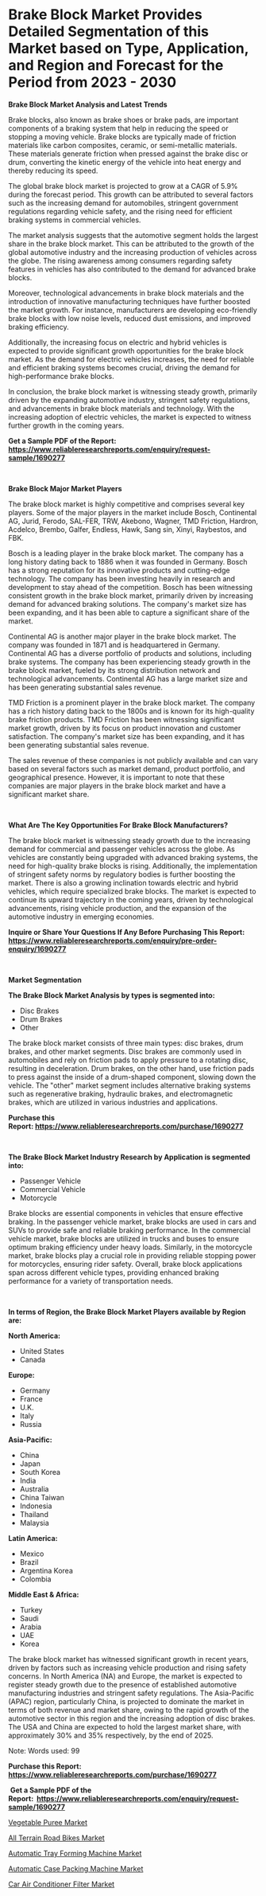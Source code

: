 <p><h1>Brake Block Market Provides Detailed Segmentation of this Market based on Type, Application, and Region and Forecast for the Period from 2023 - 2030</h1></p><p><strong>Brake Block Market Analysis and Latest Trends</strong></p>
<p><p>Brake blocks, also known as brake shoes or brake pads, are important components of a braking system that help in reducing the speed or stopping a moving vehicle. Brake blocks are typically made of friction materials like carbon composites, ceramic, or semi-metallic materials. These materials generate friction when pressed against the brake disc or drum, converting the kinetic energy of the vehicle into heat energy and thereby reducing its speed.</p><p>The global brake block market is projected to grow at a CAGR of 5.9% during the forecast period. This growth can be attributed to several factors such as the increasing demand for automobiles, stringent government regulations regarding vehicle safety, and the rising need for efficient braking systems in commercial vehicles.</p><p>The market analysis suggests that the automotive segment holds the largest share in the brake block market. This can be attributed to the growth of the global automotive industry and the increasing production of vehicles across the globe. The rising awareness among consumers regarding safety features in vehicles has also contributed to the demand for advanced brake blocks.</p><p>Moreover, technological advancements in brake block materials and the introduction of innovative manufacturing techniques have further boosted the market growth. For instance, manufacturers are developing eco-friendly brake blocks with low noise levels, reduced dust emissions, and improved braking efficiency.</p><p>Additionally, the increasing focus on electric and hybrid vehicles is expected to provide significant growth opportunities for the brake block market. As the demand for electric vehicles increases, the need for reliable and efficient braking systems becomes crucial, driving the demand for high-performance brake blocks.</p><p>In conclusion, the brake block market is witnessing steady growth, primarily driven by the expanding automotive industry, stringent safety regulations, and advancements in brake block materials and technology. With the increasing adoption of electric vehicles, the market is expected to witness further growth in the coming years.</p></p>
<p><strong>Get a Sample PDF of the Report:&nbsp; <a href="https://www.reliableresearchreports.com/enquiry/request-sample/1690277">https://www.reliableresearchreports.com/enquiry/request-sample/1690277</a></strong></p>
<p>&nbsp;</p>
<p><strong>Brake Block Major Market Players</strong></p>
<p><p>The brake block market is highly competitive and comprises several key players. Some of the major players in the market include Bosch, Continental AG, Jurid, Ferodo, SAL-FER, TRW, Akebono, Wagner, TMD Friction, Hardron, Acdelco, Brembo, Galfer, Endless, Hawk, Sang sin, Xinyi, Raybestos, and FBK. </p><p>Bosch is a leading player in the brake block market. The company has a long history dating back to 1886 when it was founded in Germany. Bosch has a strong reputation for its innovative products and cutting-edge technology. The company has been investing heavily in research and development to stay ahead of the competition. Bosch has been witnessing consistent growth in the brake block market, primarily driven by increasing demand for advanced braking solutions. The company's market size has been expanding, and it has been able to capture a significant share of the market.</p><p>Continental AG is another major player in the brake block market. The company was founded in 1871 and is headquartered in Germany. Continental AG has a diverse portfolio of products and solutions, including brake systems. The company has been experiencing steady growth in the brake block market, fueled by its strong distribution network and technological advancements. Continental AG has a large market size and has been generating substantial sales revenue.</p><p>TMD Friction is a prominent player in the brake block market. The company has a rich history dating back to the 1800s and is known for its high-quality brake friction products. TMD Friction has been witnessing significant market growth, driven by its focus on product innovation and customer satisfaction. The company's market size has been expanding, and it has been generating substantial sales revenue.</p><p>The sales revenue of these companies is not publicly available and can vary based on several factors such as market demand, product portfolio, and geographical presence. However, it is important to note that these companies are major players in the brake block market and have a significant market share.</p></p>
<p>&nbsp;</p>
<p><strong>What Are The Key Opportunities For Brake Block Manufacturers?</strong></p>
<p><p>The brake block market is witnessing steady growth due to the increasing demand for commercial and passenger vehicles across the globe. As vehicles are constantly being upgraded with advanced braking systems, the need for high-quality brake blocks is rising. Additionally, the implementation of stringent safety norms by regulatory bodies is further boosting the market. There is also a growing inclination towards electric and hybrid vehicles, which require specialized brake blocks. The market is expected to continue its upward trajectory in the coming years, driven by technological advancements, rising vehicle production, and the expansion of the automotive industry in emerging economies.</p></p>
<p><strong>Inquire or Share Your Questions If Any Before Purchasing This Report: <a href="https://www.reliableresearchreports.com/enquiry/pre-order-enquiry/1690277">https://www.reliableresearchreports.com/enquiry/pre-order-enquiry/1690277</a></strong></p>
<p>&nbsp;</p>
<p><strong>Market Segmentation</strong></p>
<p><strong>The Brake Block Market Analysis by types is segmented into:</strong></p>
<p><ul><li>Disc Brakes</li><li>Drum Brakes</li><li>Other</li></ul></p>
<p><p>The brake block market consists of three main types: disc brakes, drum brakes, and other market segments. Disc brakes are commonly used in automobiles and rely on friction pads to apply pressure to a rotating disc, resulting in deceleration. Drum brakes, on the other hand, use friction pads to press against the inside of a drum-shaped component, slowing down the vehicle. The "other" market segment includes alternative braking systems such as regenerative braking, hydraulic brakes, and electromagnetic brakes, which are utilized in various industries and applications.</p></p>
<p><strong>Purchase this Report:&nbsp;<a href="https://www.reliableresearchreports.com/purchase/1690277">https://www.reliableresearchreports.com/purchase/1690277</a></strong></p>
<p>&nbsp;</p>
<p><strong>The Brake Block Market Industry Research by Application is segmented into:</strong></p>
<p><ul><li>Passenger Vehicle</li><li>Commercial Vehicle</li><li>Motorcycle</li></ul></p>
<p><p>Brake blocks are essential components in vehicles that ensure effective braking. In the passenger vehicle market, brake blocks are used in cars and SUVs to provide safe and reliable braking performance. In the commercial vehicle market, brake blocks are utilized in trucks and buses to ensure optimum braking efficiency under heavy loads. Similarly, in the motorcycle market, brake blocks play a crucial role in providing reliable stopping power for motorcycles, ensuring rider safety. Overall, brake block applications span across different vehicle types, providing enhanced braking performance for a variety of transportation needs.</p></p>
<p>&nbsp;</p>
<p><strong>In terms of Region, the Brake Block Market Players available by Region are:</strong></p>
<p>
    <p> <strong> North America: </strong>
        <ul>
            <li>United States</li>
            <li>Canada</li>
        </ul>
        </p> 
    <p> <strong> Europe: </strong>
        <ul>
            <li>Germany</li>
            <li>France</li>
            <li>U.K.</li>
            <li>Italy</li>
            <li>Russia</li>
        </ul>
        </p> 
    <p> <strong> Asia-Pacific: </strong>
        <ul>
            <li>China</li>
            <li>Japan</li>
            <li>South Korea</li>
            <li>India</li>
            <li>Australia</li>
            <li>China Taiwan</li>
            <li>Indonesia</li>
            <li>Thailand</li>
            <li>Malaysia</li>
        </ul>
        </p> 
    <p> <strong> Latin America: </strong>
        <ul>
            <li>Mexico</li>
            <li>Brazil</li>
            <li>Argentina Korea</li>
            <li>Colombia</li>
        </ul>
        </p> 
    <p> <strong> Middle East & Africa: </strong>
        <ul>
            <li>Turkey</li>
            <li>Saudi</li>
            <li>Arabia</li>
            <li>UAE</li>
            <li>Korea</li>
        </ul>
    </p>
    </p>
<p><p>The brake block market has witnessed significant growth in recent years, driven by factors such as increasing vehicle production and rising safety concerns. In North America (NA) and Europe, the market is expected to register steady growth due to the presence of established automotive manufacturing industries and stringent safety regulations. The Asia-Pacific (APAC) region, particularly China, is projected to dominate the market in terms of both revenue and market share, owing to the rapid growth of the automotive sector in this region and the increasing adoption of disc brakes. The USA and China are expected to hold the largest market share, with approximately 30% and 35% respectively, by the end of 2025.</p><p>Note: Words used: 99</p></p>
<p><strong>Purchase this Report: <a href="https://www.reliableresearchreports.com/purchase/1690277">https://www.reliableresearchreports.com/purchase/1690277</a></strong></p>
<p>&nbsp;<strong>Get a Sample PDF of the Report:&nbsp;&nbsp;<a href="https://www.reliableresearchreports.com/enquiry/request-sample/1690277">https://www.reliableresearchreports.com/enquiry/request-sample/1690277</a></strong></p>
<p><strong></strong></p>
<p><p><a href="https://medium.com/@orphabrakus2023/analyzing-vegetable-puree-market-global-industry-perspective-and-forecast-2023-to-2030-3868d3ff7c80">Vegetable Puree Market</a></p><p><a href="https://github.com/merzlyukov93/Market-Research-Report-List-1/blob/main/all-terrain-road-bikes-market.md">All Terrain Road Bikes Market</a></p><p><a href="https://www.linkedin.com/pulse/automatic-tray-forming-machine-market-size-2023-2030-global-shwme/">Automatic Tray Forming Machine Market</a></p><p><a href="https://www.linkedin.com/pulse/automatic-case-packing-machine-market-size-2023-2030-e8tte/">Automatic Case Packing Machine Market</a></p><p><a href="https://github.com/melchekhinf/Market-Research-Report-List-1/blob/main/car-air-conditioner-filter-market.md">Car Air Conditioner Filter Market</a></p></p>